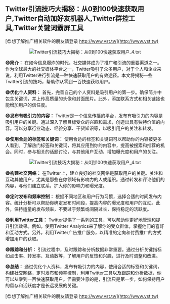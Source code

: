 ## **Twitter引流技巧大揭秘：从0到100快速获取用户,Twitter自动加好友机器人,Twitter群控工具,Twitter关键词霸屏工具**

[😍想了解推广相关软件的朋友请登录 http://www.vst.tw](http://www.vst.tw)

 <center><img src="https://vst.tw/MP4/tuiguang/png/6.png" alt="Twitter引流技巧大揭秘：从0到100快速获取用户_4.txt"></center>

**😄简介：**
在如今信息爆炸的时代，社交媒体成为了推广和引流的重要渠道之一。作为全球最大的社交媒体平台之一，Twitter吸引了众多用户，对于个人和企业来说，利用Twitter进行引流是一种快速获取用户的有效途径。本文将揭秘一些Twitter引流的技巧，帮助你从零到一百快速获取用户。

**😄优化个人资料：**
首先，完善自己的个人资料是吸引用户的第一步。确保简介中包含关键词，并上传高质量的头像和封面图片。此外，添加联系方式和相关链接也能增加用户的信任度。

**😄发布有吸引力的内容：**
Twitter是一个信息传播的平台，发布有吸引力的内容是吸引用户的关键。通过深入了解目标受众的兴趣和需求，创造出具有独特价值的内容。可以分享行业动态、经验分享、干货知识等，以吸引用户的关注和转发。

**😄使用合适的标签和关键词：**
使用合适的标签和关键词可以帮助你的内容被更多人看到。了解热门标签和关键词，将其应用到你的内容中，提高被搜索和推荐的机会。同时，参与相关的话题讨论，与其他用户互动，增加曝光度和用户的关注。

 <center><img src="https://vst.tw/MP4/tuiguang/png/0.png" alt="Twitter引流技巧大揭秘：从0到100快速获取用户_4.txt"></center>

**😄构建社交网络：**
在Twitter上，建立良好的社交网络是获取用户的关键。关注和互动其他用户，尤其是那些在你领域有影响力的人或组织。通过转发和评论他们的内容，与他们建立联系，扩大你的影响力和曝光度。

**😄定时发布和频率控制：**
根据不同地区和用户行为习惯，选择合适的时间发布内容。统计分析可以帮助你确定发布时间段，提高内容的曝光度和用户的互动。此外，保持适量的发布频率，不要过于频繁或间隔过长，保持稳定的活跃度。

**😄利用Twitter工具：**
Twitter提供了一系列的工具，可以帮助你更好地管理和提升引流效果。例如，使用Twitter Analytics来了解你的受众群体，掌握他们的喜好和互动方式。另外，利用Twitter广告推广服务，以精准的定向和付费推广的方式增加用户的获取。

**😄跟踪和分析：**
引流过程中，及时跟踪和分析数据非常重要。通过分析关键指标如点击率、转发率、互动数等，了解用户的反馈和兴趣，进行及时调整和改进。

**😄总结：**
通过优化个人资料，发布有吸引力的内容，使用合适的标签和关键词，构建社交网络，定时发布和频率控制，利用Twitter工具以及跟踪和分析数据，你可以从零到一百快速获取用户。但需要注意的是，引流只是第一步，如何保持用户的留存和活跃度才是长远发展的关键。

[😍想了解推广相关软件的朋友请登录 http://www.vst.tw](http://www.vst.tw)



